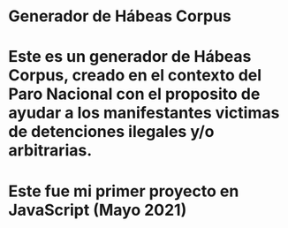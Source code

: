 # Generador de Hábeas Corpus
# Este es un generador de Hábeas Corpus, creado en el contexto del Paro Nacional con el proposito de ayudar a los manifestantes victimas de detenciones ilegales y/o arbitrarias.

# Este fue mi primer proyecto en JavaScript (Mayo 2021)
